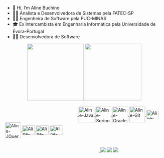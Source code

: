 - 👋 Hi, I’m Aline Buchino
- 👩‍🎓 Analista e Desenvolvedora de Sistemas pela FATEC-SP
- 👩‍🎓 Engenheira de Software pela PUC-MINAS
- 🎓 Ex Intercambista em Engenharia Informática pela Universidade de Évora-Portugal
- 👩‍💻 Desenvolvedora de Software 

<div align="center">
  <a href="https://github.com/alinebuchino">
  <img height="180em" src="https://github-readme-stats-git-masterrstaa-rickstaa.vercel.app/api?username=alinebuchino&show_icons=true&theme=dracula&include_all_commits=true&count_private=true"/>
  <img height="180em" src="https://github-readme-stats-git-masterrstaa-rickstaa.vercel.app/api/top-langs/?username=alinebuchino&layout=compact&langs_count=7&theme=dracula"/>
</div>
  
  <div>
    <br>
  <img width="230em"/>
  <img align="center" alt="Aline-Java" height="50" width="50" src="https://cdn.jsdelivr.net/gh/devicons/devicon/icons/java/java-original-wordmark.svg" />
  <img align="center" alt="Aline-Spring" height="50" width="50" src="https://cdn.jsdelivr.net/gh/devicons/devicon/icons/spring/spring-original-wordmark.svg" />
  <img align="center" alt="Aline-Oracle" height="50" width="50"src="https://cdn.jsdelivr.net/gh/devicons/devicon/icons/oracle/oracle-original.svg" />
  <img align="center" alt="Aline-Git" height="50" width="50" src="https://cdn.jsdelivr.net/gh/devicons/devicon/icons/git/git-original-wordmark.svg" />
  <img align="center" alt="Aline-Git-Lab" height="30" width="40" src="https://cdn.jsdelivr.net/gh/devicons/devicon/icons/gitlab/gitlab-original-wordmark.svg" />
  <img align="center" alt="Aline-JQuery" height="50" width="50" src="https://cdn.jsdelivr.net/gh/devicons/devicon/icons/jquery/jquery-original-wordmark.svg" />
  <img align="center" alt="Aline-JavaScript" height="30" width="40" src="https://cdn.jsdelivr.net/gh/devicons/devicon/icons/javascript/javascript-plain.svg"/>
  <img align="center" alt="Aline-React" height="30" width="40" src="https://cdn.jsdelivr.net/gh/devicons/devicon/icons/react/react-original-wordmark.svg" />
  <img align="center" alt="Aline-XCode" height="30" width="40" src="https://cdn.jsdelivr.net/gh/devicons/devicon/icons/xcode/xcode-original.svg" />
</div>

##
 
<div> 
   <img width="300em"/>
  <a href = "mailto:aline.buchino@hotmail.com"><img src="https://img.shields.io/badge/-Outlook-%23333?style=for-the-badge&logo=outlook&logoColor=white" target="_blank"></a>
  <a href="https://www.linkedin.com/in/aline-buchino/" target="_blank"><img src="https://img.shields.io/badge/-LinkedIn-%230077B5?style=for-the-badge&logo=linkedin&logoColor=white" target="_blank"></a> 
  <a href="https://instagram.com/alinebuchino" target="_blank"><img src="https://img.shields.io/badge/-Instagram-%23E4405F?style=for-the-badge&logo=instagram&logoColor=white" target="_blank"></a>
</div>
